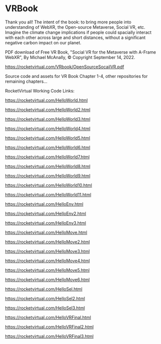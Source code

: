 # VRBook

Thank you all!  The intent of the book: to bring more people into understanding of WebXR, the Open-source Metaverse, Social VR, etc.  Imagine the climate change implications if people could spacially interact with each other across large and short distances, without a significant negative carbon impact on our planet.

PDF download of Free VR Book, "Social VR for the Metaverse with A-Frame WebXR", By Michael McAnally, © Copyright September 14, 2022.

https://rocketvirtual.com/VRbook/OpenSourceSocailVR.pdf

Source code and assets for VR Book Chapter 1-4, other repositories for remaining chapters...

RocketVirtual Working Code Links:

https://rocketvirtual.com/HelloWorld.html

https://rocketvirtual.com/HelloWorld2.html

https://rocketvirtual.com/HelloWorld3.html

https://rocketvirtual.com/HelloWorld4.html

https://rocketvirtual.com/HelloWorld5.html

https://rocketvirtual.com/HelloWorld6.html

https://rocketvirtual.com/HelloWorld7.html

https://rocketvirtual.com/HelloWorld8.html

https://rocketvirtual.com/HelloWorld9.html

https://rocketvirtual.com/HelloWorld10.html

https://rocketvirtual.com/HelloWorld11.html

https://rocketvirtual.com/HelloEnv.html

https://rocketvirtual.com/HelloEnv2.html

https://rocketvirtual.com/HelloEnv3.html

https://rocketvirtual.com/HelloMove.html

https://rocketvirtual.com/HelloMove2.html

https://rocketvirtual.com/HelloMove3.html

https://rocketvirtual.com/HelloMove4.html

https://rocketvirtual.com/HelloMove5.html

https://rocketvirtual.com/HelloMove6.html

https://rocketvirtual.com/HelloSel.html

https://rocketvirtual.com/HelloSel2.html

https://rocketvirtual.com/HelloSel3.html

https://rocketvirtual.com/HelloVRFinal.html

https://rocketvirtual.com/HelloVRFinal2.html

https://rocketvirtual.com/HelloVRFinal3.html


